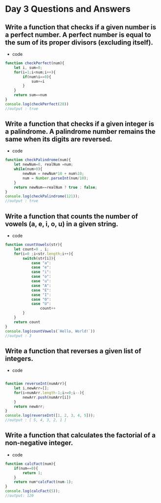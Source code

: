 # Day 3 Questions and Answers 

## Write a function that checks if a given number is a perfect number. A perfect number is equal to the sum of its proper divisors (excluding itself).

* code
```js
function checkPerfect(num){
    let i, sum=0;
    for(i=1;i<num;i++){
        if(num%i==0){
            sum+=i
        }
    }
    return sum==num
}
console.log(checkPerfect(28))
//output : true
```

## Write a function that checks if a given integer is a palindrome. A palindrome number remains the same when its digits are reversed.

* code 
```js
function checkPalindrome(num){
    let newNum=0, realNum =num;
    while(num>0){
        newNum = newNum*10 + num%10;
        num = Number.parseInt(num/10);
    }
    return newNum==realNum ? true : false;
}
console.log(checkPalindrome(121));
//output : true
```

## Write a function that counts the number of vowels (a, e, i, o, u) in a given string.

* code 
```js
function countVowels(str){
    let count=0 , i;
    for(i=0 ;i<str.length;i++){
        switch(str[i]){
            case "a":
            case "e":
            case "i":
            case "o":
            case "u":
            case "A":
            case "E":
            case "I":
            case "O":
            case "U":
                count++
        }
    }
    return count
}
console.log(countVowels(`Hello, World!`))
//output : 3
```

##  Write a function that reverses a given list of integers.

* code
```js

function reverseInt(numArr){
    let i,newArr=[];
    for(i=numArr.length-1;i>=0;i--){
        newArr.push(numArr[i])
    }
    return newArr;
}
console.log(reverseInt([1, 2, 3, 4, 5]));
//output : [ 5, 4, 3, 2, 1 ]

```

## Write a function that calculates the factorial of a non-negative integer.

* code 
```js
function calcFact(num){
    if(num==0){
        return 1;
    }
    return num*calcFact(num-1);
}
console.log(calcFact(5));
//output: 120
```
